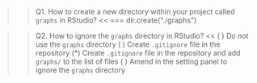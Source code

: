 >> Q1. How to create a new directory within your project called `graphs` in RStudio? <<
=== dir.create("./graphs")

>> Q2. How to ignore the `graphs` directory in RStudio? <<
( ) Do not use the `graphs` directory
( ) Create `.gitignore` file in the repository
(*) Create `.gitignore` file in the repository and add `graphs/` to the list of files
( ) Amend in the setting panel to ignore the `graphs` directory

<br/>
